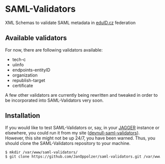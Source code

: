 # SAML-Validators
XML Schemas to validate SAML metadata in [eduID.cz][] federation

## Available validators
For now, there are following validators available:

  * tech-c
  * uiinfo
  * endpoints-entityID
  * organization
  * republish-target
  * certificate

A few other validators are currently being rewritten and tweaked in order to be incorporated into SAML-Validators very soon.

## Installation
If you would like to test SAML-Validators or, say, in your [JAGGER][] instance or elsewhere, you could run it from my site ([devnull-saml-validators][]). However, this site might not be up 24/7, you have been warned. Thus, you should clone the SAML-Validators repository to your machine.

```bash
$ mkdir /var/www/saml-validators/
$ git clone https://github.com/JanOppolzer/saml-validators.git /var/www/saml-validators/
```





[eduID.cz]: http://www.eduid.cz/
[JAGGER]: http://jagger.heanet.ie/
[devnull-saml-validators]: https://devnull.cesnet.cz/saml-validators/

